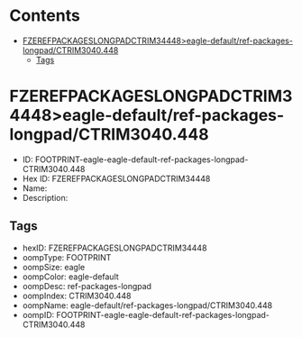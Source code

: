 



Contents
========

* [FZEREFPACKAGESLONGPADCTRIM34448>eagle-default/ref-packages-longpad/CTRIM3040.448](#fzerefpackageslongpadctrim34448eagle-defaultref-packages-longpadctrim3040448)
	* [Tags](#tags)

# FZEREFPACKAGESLONGPADCTRIM34448>eagle-default/ref-packages-longpad/CTRIM3040.448

- ID: FOOTPRINT-eagle-eagle-default-ref-packages-longpad-CTRIM3040.448
- Hex ID: FZEREFPACKAGESLONGPADCTRIM34448
- Name: 
- Description: 

## Tags

- hexID: FZEREFPACKAGESLONGPADCTRIM34448
- oompType: FOOTPRINT
- oompSize: eagle
- oompColor: eagle-default
- oompDesc: ref-packages-longpad
- oompIndex: CTRIM3040.448
- oompName: eagle-default/ref-packages-longpad/CTRIM3040.448
- oompID: FOOTPRINT-eagle-eagle-default-ref-packages-longpad-CTRIM3040.448
